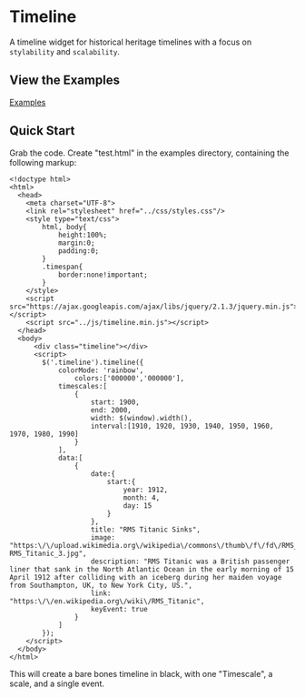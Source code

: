 # Timeline
A timeline widget for historical heritage timelines with a focus on `stylability` and `scalability`.

## View the Examples
[Examples](http://whiteleviathan.co.uk/static/timeline/examples/index.html "View the examples here")

## Quick Start
Grab the code.
Create "test.html" in the examples directory, containing the following markup:

```
<!doctype html>
<html>
  <head>
    <meta charset="UTF-8">
    <link rel="stylesheet" href="../css/styles.css"/>
    <style type="text/css">
        html, body{
			height:100%;
			margin:0;
			padding:0;
		}
    	.timespan{
        	border:none!important;
		}
    </style>
    <script src="https://ajax.googleapis.com/ajax/libs/jquery/2.1.3/jquery.min.js"></script>
    <script src="../js/timeline.min.js"></script>
  </head>
  <body>
      <div class="timeline"></div>
	  <script>
		$('.timeline').timeline({
			colorMode: 'rainbow',
        		colors:['000000','000000'],
			timescales:[
				{
					start: 1900,
					end: 2000,
					width: $(window).width(),
					interval:[1910, 1920, 1930, 1940, 1950, 1960, 1970, 1980, 1990]
				}
			],
			data:[
				{
					date:{
						start:{
							year: 1912,
							month: 4,
							day: 15
						}
					},
					title: "RMS Titanic Sinks",
					image: "https:\/\/upload.wikimedia.org\/wikipedia\/commons\/thumb\/f\/fd\/RMS_Titanic_3.jpg\/100px-RMS_Titanic_3.jpg",
					description: "RMS Titanic was a British passenger liner that sank in the North Atlantic Ocean in the early morning of 15 April 1912 after colliding with an iceberg during her maiden voyage from Southampton, UK, to New York City, US.",
					link: "https:\/\/en.wikipedia.org\/wiki\/RMS_Titanic",
					keyEvent: true
				}
			]
		});
	</script>
  </body>
</html>
```
This will create a bare bones timeline in black, with one "Timescale", a scale, and a single event.
